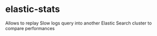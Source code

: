 # elastic-stats

Allows to replay Slow logs query into another Elastic Search cluster to compare performances
